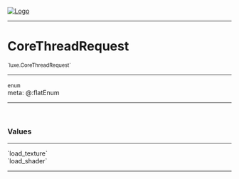 
[![Logo](../../images/logo.png)](../../api/index.html)

---



<h1>CoreThreadRequest</h1>
<small>`luxe.CoreThreadRequest`</small>



---

`enum`
<span class="meta">
<br/>meta: @:flatEnum
</span>


---


&nbsp;
&nbsp;




<h3>Values</h3> <hr/><span class="member signature apipage">`load_texture`<br/> </span>
        <span class="small_desc_flat"></span><span class="member signature apipage">`load_shader`<br/> </span>
        <span class="small_desc_flat"></span>








---

&nbsp;
&nbsp;
&nbsp;
&nbsp;